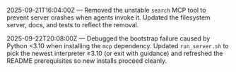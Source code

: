 2025-09-21T16:04:00Z — Removed the unstable `search` MCP tool to prevent server crashes when agents invoke it. Updated the filesystem server, docs, and tests to reflect the removal.

2025-09-22T20:08:00Z — Debugged the bootstrap failure caused by Python <3.10 when installing the `mcp` dependency. Updated `run_server.sh` to pick the newest interpreter ≥3.10 (or exit with guidance) and refreshed the README prerequisites so new installs proceed cleanly.
